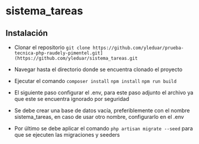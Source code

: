 # sistema_tareas

## Instalación

- Clonar el repositorio ``git clone https://github.com/yleduar/prueba-tecnica-php-raudely-pimentel.git](https://github.com/yleduar/sistema_tareas.git``
- Navegar hasta el directorio donde se encuentra clonado el proyecto
- Ejecutar el comando
  ``composer install``
  ``npm install``
  ``npm run build``

- El siguiente paso configurar el .env, para este paso adjunto el archivo ya que este se encuentra ignorado por seguridad

- Se debe crear una base de datos vacía, preferiblemente con el nombre sistema_tareas, en caso de usar otro nombre, configurarlo en el .env

- Por último se debe aplicar el comando ``php artisan migrate --seed`` para que se ejecuten las migraciones y seeders
  
